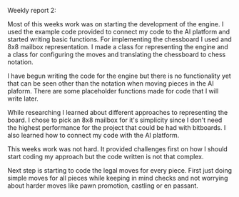 Weekly report 2:

Most of this weeks work was on starting the development of the engine. I used the example code provided to connect my
code to the AI platform and started writing basic functions. For implementing the chessboard I used and 8x8 mailbox
representation. I made a class for representing the engine and a class for configuring the moves and translating
the chessboard to chess notation.

I have begun writing the code for the engine but there is no functionality yet that can be seen other than the
notation when moving pieces in the AI plaform. There are some placeholder functions made for code that I will write
later.

While researching I learned about different approaches to representing the board. I chose to pick an 8x8 mailbox
for it's simplicity since I don't need the highest performance for the project that could be had with bitboards.
I also learned how to connect my code with the AI platform.

This weeks work was not hard. It provided challenges first on how I should start coding my approach but the code
written is not that complex.

Next step is starting to code the legal moves for every piece. First just doing simple moves for all pieces while
keeping in mind checks and not worrying about harder moves like pawn promotion, castling or en passant.
